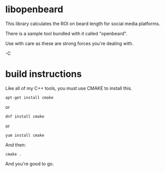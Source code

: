 # libopenbeard

This library calculates the ROI on beard length for social media platforms.  

There is a sample tool bundled with it called "openbeard".

Use with care as these are strong forces you're dealing with.

-C

# build instructions

Like all of my C++ tools, you must use CMAKE to install this.

```apt-get install cmake```

or 

```dnf install cmake```

or

```yum install cmake```

And then:

```cmake .```

And you're good to go.  
